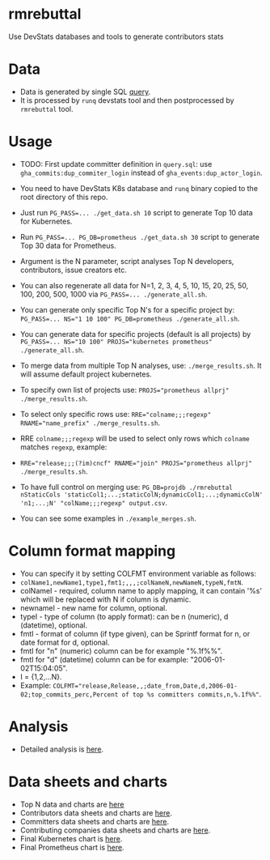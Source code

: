 # rmrebuttal
Use DevStats databases and tools to generate contributors stats

# Data

- Data is generated by single SQL [query](https://github.com/lukaszgryglicki/rmrebuttal/blob/master/query.sql).
- It is processed by `runq` devstats tool and then postprocessed by `rmrebuttal` tool.

# Usage

- TODO: First update committer definition in `query.sql`: use `gha_commits:dup_commiter_login` instead of `gha_events:dup_actor_login`.

- You need to have DevStats K8s database and `runq` binary copied to the root directory of this repo.
- Just run `PG_PASS=... ./get_data.sh 10` script to generate Top 10 data for Kubernetes.
- Run `PG_PASS=... PG_DB=prometheus ./get_data.sh 30` script to generate Top 30 data for Prometheus.
- Argument is the N parameter, script analyses Top N developers, contributors, issue creators etc.
- You can also regenerate all data for N=1, 2, 3, 4, 5, 10, 15, 20, 25, 50, 100, 200, 500, 1000 via `PG_PASS=... ./generate_all.sh`.
- You can generate only specific Top N's for a specific project by: `PG_PASS=... NS="1 10 100" PG_DB=prometheus ./generate_all.sh`.
- You can generate data for specific projects (default is all projects) by `PG_PASS=... NS="10 100" PROJS="kubernetes prometheus" ./generate_all.sh`.
- To merge data from multiple Top N analyses, use: `./merge_results.sh`. It will assume default project kubernetes.
- To specify own list of projects use: `PROJS="prometheus allprj" ./merge_results.sh`.
- To select only specific rows use: `RRE="colname;;;regexp" RNAME="name_prefix" ./merge_results.sh`.
- RRE `colname;;;regexp` will be used to select only rows which `colname` matches `regexp`, example:
- `RRE="release;;;(?im)cncf" RNAME="join" PROJS="prometheus allprj" ./merge_results.sh`.
- To have full control on merging use: `PG_DB=projdb ./rmrebuttal nStaticCols 'staticCol1;...;staticColN;dynamicCol1;...;dynamicColN' 'n1;...;N' "colName;;;regexp" output.csv`.
- You can see some examples in `./example_merges.sh`.

# Column format mapping

-  You can specify it by setting COLFMT environment variable as follows:
- `colName1,newName1,type1,fmt1;,,,;colNameN,newNameN,typeN,fmtN`.
- colNameI - required, column name to apply mapping, it can contain '%s' which will be replaced with N if column is dynamic.
- newnameI - new name for column, optional.
- typeI - type of column (to apply format): can be n (numeric), d (datetime), optional.
- fmtI - format of column (if type given), can be Sprintf format for n, or date format for d, optional.
- fmtI for "n" (numeric) column can be for example "%.1f%%".
- fmtI for "d" (datetime) column can be for example: "2006-01-02T15:04:05".
- I = {1,2,...N}.
- Example: `COLFMT="release,Release,,;date_from,Date,d,2006-01-02;top_commits_perc,Percent of top %s committers commits,n,%.1f%%"`.

# Analysis

- Detailed analysis is [here](https://github.com/lukaszgryglicki/rmrebuttal/blob/master/ANALYSIS_RELEASES.md).

# Data sheets and charts

- Top N data and charts are [here](https://docs.google.com/spreadsheets/d/1dK7h8i62G7JEtTrJ2XEYoX0vInEoA7lW0m9ssl5bXag/edit?usp=sharing)
- Contributors data sheets and charts are [here](https://docs.google.com/spreadsheets/d/1EfZEsgfhxUnnOfyHqJO_Uh3aIyDigQkf5bY0AYIrdnE/edit?usp=sharing).
- Committers data sheets and charts are [here](https://docs.google.com/spreadsheets/d/1OY8JHREEZgbvRDFDOplxJJFvEtlcs5TSXbv6JER9_TY/edit?usp=sharing).
- Contributing companies data sheets and charts are [here](https://docs.google.com/spreadsheets/d/1elKts4n5FHzLr9Ob4OUID1MvJ51dmdQDnPP6mgN-O78/edit?usp=sharing).
- Final Kubernetes chart is [here](https://docs.google.com/spreadsheets/d/1tdHqydcDQ7bUWMxHbYADiLmym2UBFcDTUDPCCfRNJuc/edit?usp=sharing).
- Final Prometheus chart is [here](https://docs.google.com/spreadsheets/d/1KtOQRYtflcDVL9FFOJiBxH0adthH5gsIbUPOnFkgIBA/edit?usp=sharing).
